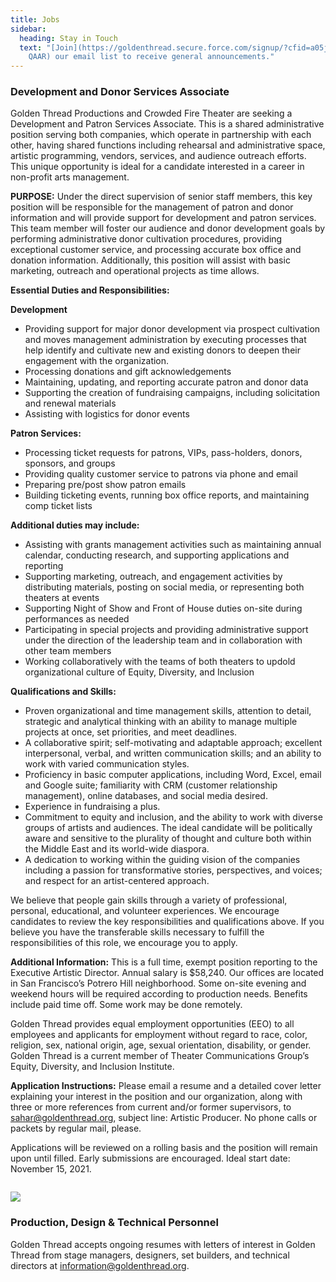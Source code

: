 ```yaml
---
title: Jobs
sidebar:
  heading: Stay in Touch
  text: "[Join](https://goldenthread.secure.force.com/signup/?cfid=a05j000000Lsdh\
    QAAR) our email list to receive general announcements."
---
```

### **Development and Donor Services Associate**

Golden Thread Productions and Crowded Fire Theater are seeking a Development and Patron Services Associate. This is a shared administrative position serving both companies, which operate in partnership with each other, having shared functions including rehearsal and administrative space, artistic programming, vendors, services, and audience outreach efforts. This unique opportunity is ideal for a candidate interested in a career in non-profit arts management.

**PURPOSE:** Under the direct supervision of senior staff members, this key position will be responsible for the management of patron and donor information and will provide support for development and patron services. This team member will foster our audience and donor development goals by performing administrative donor cultivation procedures, providing exceptional customer service, and processing accurate box office and donation information. Additionally, this position will assist with basic marketing, outreach and operational projects as time allows.

**Essential Duties and Responsibilities:**

**Development**

* Providing support for major donor development via prospect cultivation and moves management administration by executing processes that help identify and cultivate new and existing donors to deepen their engagement with the organization.
* Processing donations and gift acknowledgements
* Maintaining, updating, and reporting accurate patron and donor data
* Supporting the creation of fundraising campaigns, including solicitation and renewal materials
* A﻿ssisting with logistics for donor events

**Patron Services:**

* Processing ticket requests for patrons, VIPs, pass-holders, donors, sponsors, and groups
* Providing quality customer service to patrons via phone and email
* Preparing pre/post show patron emails
* Building ticketing events, running box office reports, and maintaining comp ticket lists

**Additional duties may include:**

* Assisting with grants management activities such as maintaining annual calendar, conducting research, and supporting applications and reporting
* Supporting marketing, outreach, and engagement activities by distributing materials, posting on social media, or representing both theaters at events
* Supporting Night of Show and Front of House duties on-site during performances as needed
* Participating in special projects and providing administrative support under the direction of the leadership team and in collaboration with other team members
* Working collaboratively with the teams of both theaters to updold organizational culture of Equity, Diversity, and Inclusion

**Qualifications and Skills:**

* Proven organizational and time management skills, attention to detail, strategic and analytical thinking with an ability to manage multiple projects at once, set priorities, and meet deadlines. 
* A collaborative spirit; self-motivating and adaptable approach; excellent interpersonal, verbal, and written communication skills; and an ability to work with varied communication styles.
* Proficiency in basic computer applications, including Word, Excel, email and Google suite; familiarity with CRM (customer relationship management), online databases, and social media desired. 
* Experience in fundraising a plus.
* Commitment to equity and inclusion, and the ability to work with diverse groups of artists and audiences. The ideal candidate will be politically aware and sensitive to the plurality of thought and culture both within the Middle East and its world-wide diaspora.
* A dedication to working within the guiding vision of the companies including a passion for transformative stories, perspectives, and voices; and respect for an artist-centered approach.

We believe that people gain skills through a variety of professional, personal, educational, and volunteer experiences. We encourage candidates to review the key responsibilities and qualifications above. If you believe you have the transferable skills necessary to fulfill the responsibilities of this role, we encourage you to apply.

**Additional Information:** This is a full time, exempt position reporting to the Executive Artistic Director. Annual salary is $58,240. Our offices are located in San Francisco’s Potrero Hill neighborhood. Some on-site evening and weekend hours will be required according to production needs. Benefits include paid time off. Some work may be done remotely. 

Golden Thread provides equal employment opportunities (EEO) to all employees and applicants for employment without regard to race, color, religion, sex, national origin, age, sexual orientation, disability, or gender. Golden Thread is a current member of Theater Communications Group’s Equity, Diversity, and Inclusion Institute.

**Application Instructions:** Please email a resume and a detailed cover letter explaining your interest in the position and our organization, along with three or more references from current and/or former supervisors, to sahar@goldenthread.org, subject line: Artistic Producer. No phone calls or packets by regular mail, please.

Applications will be reviewed on a rolling basis and the position will remain upon until filled. Early submissions are encouraged. Ideal start date: November 15, 2021.

![]()

![](https://ucarecdn.com/dac96e9e-e6fe-45d2-a94f-8498497a59a7/)

### **Production, Design & Technical Personnel**

Golden Thread accepts ongoing resumes with letters of interest in Golden Thread from stage managers, designers, set builders, and technical directors at [information@goldenthread.org]((mailto:information@goldenthread.org)).